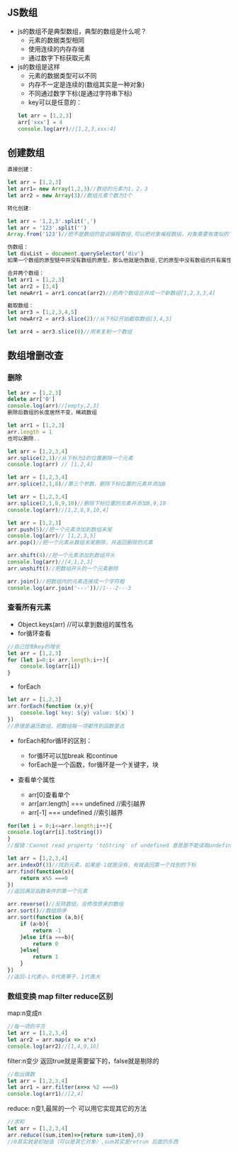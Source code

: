 ## JS数组
* js的数组不是典型数组，典型的数组是什么呢？
  *  元素的数据类型相同
  *  使用连续的内存存储
  *  通过数字下标获取元素
* js的数组是这样
  * 元素的数据类型可以不同
  * 内存不一定是连续的(数组其实是一种对象)
  * 不同通过数字下标(是通过字符串下标)
  * key可以是任意的：
   ```javascript
   let arr = [1,2,3]
   arr['xxx'] = 4
   console.log(arr)//[1,2,3,xxx:4]
   ```

## 创建数组
```javascript
直接创建：

let arr = [1,2,3]
let arr1= new Array(1,2,3)//数组的元素为1，2，3
let arr2 = new Array(3)//数组元素个数为3个

转化创建:

let arr = '1,2,3'.split(',')
let arr = '123'.split('')
Array.from('123')//把不是数组的尝试编程数组,可以把对象编程数组，对象需要有类似的下标属性和length属性

伪数组：
let divList = document.querySelector('div')
如果一个数组的原型链中并没有数组的原型，那么他就是伪数组,它的原型中没有数组的共有属性

合并两个数组：
let arr1 = [1,2,3]
let arr2 = [3,4]
let newArr1 = arr1.concat(arr2)//把两个数组合并成一个新数组[1,2,3,3,4]

截取数组：
let arr3 = [1,2,3,4,5]
let newArr2 = arr3.slice(2)//从下标2开始截取数组[3,4,5]

let arr4 = arr3.slice(0)//用来复制一个数组
```
## 数组增删改查
### 删除
```javascript
let arr = [1,2,3]
delete arr['0']
console.log(arr)//[empty,2,3]
删除后数组的长度居然不变，稀疏数组

let arr1 = [1,2,3]
arr.length = 1
也可以删除..

let arr = [1,2,3,4]
arr.splice(2,1)//从下标为2的位置删除一个元素
console.log(arr) // [1,2,4]

let arr = [1,2,3,4]
arr.splice(2,1,8)//第三个参数，删除下标位置的元素并添加8

let arr = [1,2,3,4]
arr.splice(2,1,8,9,10)//删除下标位置的元素并添加8,9,10
console.log(arr)//[1,2,8,9,10,4]

let arr = [1,2,3]
arr.push(5)//把一个元素添加到数组末尾
console.log(arr)// [1,2,3,5]
arr.pop()//把一个元素从数组末尾删除，并返回删除的元素

arr.shift(4)//把一个元素添加到数组开头
console.log(arr)//[4,1,2,3]
arr.unshift()//把数组开头的一个元素删除

arr.join()//把数组内的元素连接成一个字符粗
console.log(arr.join('---'))//1---2---3
```

### 查看所有元素
* Object.keys(arr) //可以拿到数组的属性名
* for循环查看
```javascript
//自己控制key的增长
let arr = [1,2,3]
for (let i=0;i< arr.length;i++){
    console.log(arr[i])
}
```
* forEach
```javascript
let arr = [1,2,3]
arr.forEach(function (x,y){
    console.log(`key: ${y} value: ${x}`)
})
//原理是遍历数组，把数组每一项都传到函数里去
```
* forEach和for循环的区别：
  * for循环可以加break 和continue
  * forEach是一个函数，for循环是一个关键字，块
  
* 查看单个属性
  * arr[0]查看单个
  * arr[arr.length] === undefined //索引越界
  * arr[-1] === undefined //索引越界
```javascript
for(let i = 0;i<=arr.length;i++){
console.log(arr[i].toString())
}
//报错：Cannot read property 'toString' of undefined 意思是不能读取undefined的toString属性

let arr = [1,2,3,4]
arr.indexOf(3)//找到元素，如果是-1就是没有，有就返回第一个找到的下标
arr.find(function(x){
    return x%5 ===0
})
//返回满足函数条件的第一个元素

arr.reverse()//反转数组，会修改原来的数组
arr.sort()//数组排序
arr.sort(function (a,b){
    if (a>b){
        return -1
    }else if(a ===b){
        return 0
    }else{
        return 1
    }
})
//返回-1代表小，0代表等于，1代表大
```

### 数组变换 map filter reduce区别
map:n变成n
```javascript
//每一项的平方
let arr = [1,2,3,4]
let arr2 = arr.map(x => x*x)
console.log(arr2)//[1,4,9,16]
```
filter:n变少 返回true就是需要留下的，false就是剔除的
```javascript
//取出偶数
let arr = [1,2,3,4]
let arr1 = arr.filter(x=>x %2 ===0)
console.log(arr1)//[2,4]
```
reduce: n变1,最屌的一个 可以用它实现其它的方法
```javascript
//求和
let arr = [1,2,3,4]
arr.reduce((sum,item)=>{return sum+item},0)
//0其实就是初始值（可以是其它对象）,sum其实是retrun 后面的东西
```


